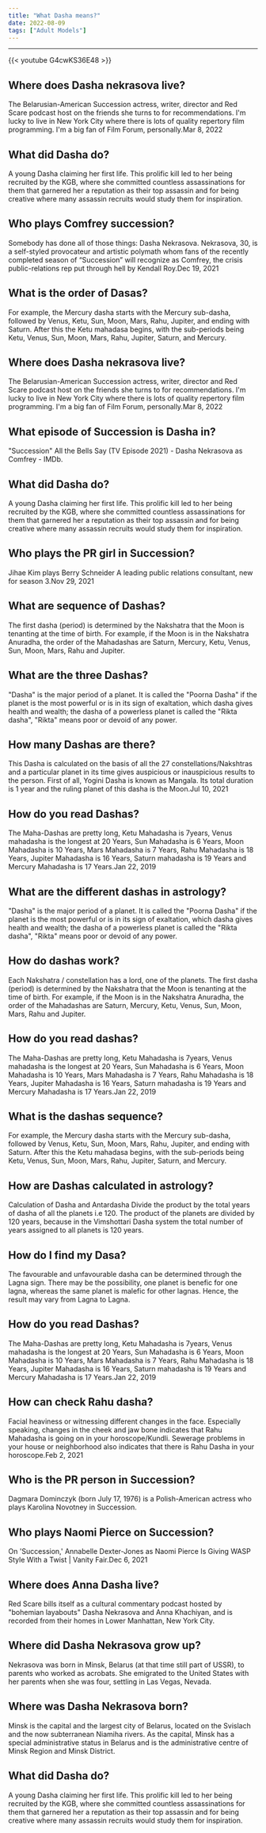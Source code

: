 ```yaml
---
title: "What Dasha means?"
date: 2022-08-09
tags: ["Adult Models"]
---
```


---
{{< youtube G4cwKS36E48 >}}
## Where does Dasha nekrasova live?
The Belarusian-American Succession actress, writer, director and Red Scare podcast host on the friends she turns to for recommendations. I'm lucky to live in New York City where there is lots of quality repertory film programming. I'm a big fan of Film Forum, personally.Mar 8, 2022

## What did Dasha do?
A young Dasha claiming her first life. This prolific kill led to her being recruited by the KGB, where she committed countless assassinations for them that garnered her a reputation as their top assassin and for being creative where many assassin recruits would study them for inspiration.

## Who plays Comfrey succession?
Somebody has done all of those things: Dasha Nekrasova. Nekrasova, 30, is a self-styled provocateur and artistic polymath whom fans of the recently completed season of “Succession” will recognize as Comfrey, the crisis public-relations rep put through hell by Kendall Roy.Dec 19, 2021

## What is the order of Dasas?
For example, the Mercury dasha starts with the Mercury sub-dasha, followed by Venus, Ketu, Sun, Moon, Mars, Rahu, Jupiter, and ending with Saturn. After this the Ketu mahadasa begins, with the sub-periods being Ketu, Venus, Sun, Moon, Mars, Rahu, Jupiter, Saturn, and Mercury.

## Where does Dasha nekrasova live?
The Belarusian-American Succession actress, writer, director and Red Scare podcast host on the friends she turns to for recommendations. I'm lucky to live in New York City where there is lots of quality repertory film programming. I'm a big fan of Film Forum, personally.Mar 8, 2022

## What episode of Succession is Dasha in?
"Succession" All the Bells Say (TV Episode 2021) - Dasha Nekrasova as Comfrey - IMDb.

## What did Dasha do?
A young Dasha claiming her first life. This prolific kill led to her being recruited by the KGB, where she committed countless assassinations for them that garnered her a reputation as their top assassin and for being creative where many assassin recruits would study them for inspiration.

## Who plays the PR girl in Succession?
Jihae Kim plays Berry Schneider A leading public relations consultant, new for season 3.Nov 29, 2021

## What are sequence of Dashas?
The first dasha (period) is determined by the Nakshatra that the Moon is tenanting at the time of birth. For example, if the Moon is in the Nakshatra Anuradha, the order of the Mahadashas are Saturn, Mercury, Ketu, Venus, Sun, Moon, Mars, Rahu and Jupiter.

## What are the three Dashas?
"Dasha" is the major period of a planet. It is called the "Poorna Dasha" if the planet is the most powerful or is in its sign of exaltation, which dasha gives health and wealth; the dasha of a powerless planet is called the "Rikta dasha", "Rikta" means poor or devoid of any power.

## How many Dashas are there?
This Dasha is calculated on the basis of all the 27 constellations/Nakshtras and a particular planet in its time gives auspicious or inauspicious results to the person. First of all, Yogini Dasha is known as Mangala. Its total duration is 1 year and the ruling planet of this dasha is the Moon.Jul 10, 2021

## How do you read Dashas?
The Maha-Dashas are pretty long, Ketu Mahadasha is 7years, Venus mahadasha is the longest at 20 Years, Sun Mahadasha is 6 Years, Moon Mahadasha is 10 Years, Mars Mahadasha is 7 Years, Rahu Mahadasha is 18 Years, Jupiter Mahadasha is 16 Years, Saturn mahadasha is 19 Years and Mercury Mahadasha is 17 Years.Jan 22, 2019

## What are the different dashas in astrology?
"Dasha" is the major period of a planet. It is called the "Poorna Dasha" if the planet is the most powerful or is in its sign of exaltation, which dasha gives health and wealth; the dasha of a powerless planet is called the "Rikta dasha", "Rikta" means poor or devoid of any power.

## How do dashas work?
Each Nakshatra / constellation has a lord, one of the planets. The first dasha (period) is determined by the Nakshatra that the Moon is tenanting at the time of birth. For example, if the Moon is in the Nakshatra Anuradha, the order of the Mahadashas are Saturn, Mercury, Ketu, Venus, Sun, Moon, Mars, Rahu and Jupiter.

## How do you read dashas?
The Maha-Dashas are pretty long, Ketu Mahadasha is 7years, Venus mahadasha is the longest at 20 Years, Sun Mahadasha is 6 Years, Moon Mahadasha is 10 Years, Mars Mahadasha is 7 Years, Rahu Mahadasha is 18 Years, Jupiter Mahadasha is 16 Years, Saturn mahadasha is 19 Years and Mercury Mahadasha is 17 Years.Jan 22, 2019

## What is the dashas sequence?
For example, the Mercury dasha starts with the Mercury sub-dasha, followed by Venus, Ketu, Sun, Moon, Mars, Rahu, Jupiter, and ending with Saturn. After this the Ketu mahadasa begins, with the sub-periods being Ketu, Venus, Sun, Moon, Mars, Rahu, Jupiter, Saturn, and Mercury.

## How are Dashas calculated in astrology?
Calculation of Dasha and Antardasha Divide the product by the total years of dasha of all the planets i.e 120. The product of the planets are divided by 120 years, because in the Vimshottari Dasha system the total number of years assigned to all planets is 120 years.

## How do I find my Dasa?
The favourable and unfavourable dasha can be determined through the Lagna sign. There may be the possibility, one planet is benefic for one lagna, whereas the same planet is malefic for other lagnas. Hence, the result may vary from Lagna to Lagna.

## How do you read Dashas?
The Maha-Dashas are pretty long, Ketu Mahadasha is 7years, Venus mahadasha is the longest at 20 Years, Sun Mahadasha is 6 Years, Moon Mahadasha is 10 Years, Mars Mahadasha is 7 Years, Rahu Mahadasha is 18 Years, Jupiter Mahadasha is 16 Years, Saturn mahadasha is 19 Years and Mercury Mahadasha is 17 Years.Jan 22, 2019

## How can check Rahu dasha?
Facial heaviness or witnessing different changes in the face. Especially speaking, changes in the cheek and jaw bone indicates that Rahu Mahadasha is going on in your horoscope/Kundli. Sewerage problems in your house or neighborhood also indicates that there is Rahu Dasha in your horoscope.Feb 2, 2021

## Who is the PR person in Succession?
Dagmara Dominczyk (born July 17, 1976) is a Polish-American actress who plays Karolina Novotney in Succession.

## Who plays Naomi Pierce on Succession?
On 'Succession,' Annabelle Dexter-Jones as Naomi Pierce Is Giving WASP Style With a Twist | Vanity Fair.Dec 6, 2021

## Where does Anna Dasha live?
Red Scare bills itself as a cultural commentary podcast hosted by "bohemian layabouts" Dasha Nekrasova and Anna Khachiyan, and is recorded from their homes in Lower Manhattan, New York City.

## Where did Dasha Nekrasova grow up?
Nekrasova was born in Minsk, Belarus (at that time still part of USSR), to parents who worked as acrobats. She emigrated to the United States with her parents when she was four, settling in Las Vegas, Nevada.

## Where was Dasha Nekrasova born?
Minsk is the capital and the largest city of Belarus, located on the Svislach and the now subterranean Niamiha rivers. As the capital, Minsk has a special administrative status in Belarus and is the administrative centre of Minsk Region and Minsk District.

## What did Dasha do?
A young Dasha claiming her first life. This prolific kill led to her being recruited by the KGB, where she committed countless assassinations for them that garnered her a reputation as their top assassin and for being creative where many assassin recruits would study them for inspiration.


